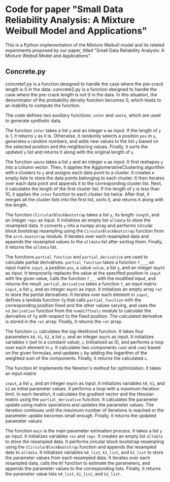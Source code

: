 # Code for paper "Small Data Reliability Analysis: A Mixture Weibull Model and Applications"
This is a Python implementation of the Mixture Weibull model and its related experiments proposed by our paper, titled "Small Data Reliability Analysis: A Mixture Weibull Model and Applications".

## Concrete.py
concrete1.py is a function designed to handle the case where the pre-crack length is 0 in the data. concrete2.py is a function designed to handle the case where the pre-crack length is not 0 in the data. In this situation, the denominator of the probability density function becomes 0, which leads to an inability to compute the function.

The code defines two auxiliary functions: `inter` and `smote`, which are used to generate synthetic data.

The function `inter` takes a list `y` and an integer `m` as input. If the length of `y` is 1, it returns `y` as it is. Otherwise, it randomly selects a position `pos` in `y`, generates `m` random numbers, and adds new values to the list `y` based on the selected position and the neighboring values. Finally, it sorts the updated `y` list and returns it along with the original length of `y`.

The function `smote` takes a list `y` and an integer `m` as input. It first reshapes `y` into a column vector. Then, it applies the AgglomerativeClustering algorithm with `m` clusters to `y` and assigns each data point to a cluster. It creates `m` empty lists to store the data points belonging to each cluster. It then iterates over each data point and appends it to the corresponding cluster list. Next, it calculates the length of the first cluster list. If the length of `y` is less than 10, it applies the `inter` function to each cluster list twice. After that, it merges all the cluster lists into the first list, sorts it, and returns it along with the length.

The function `CCircularBlockBootstrap` takes a list `y`, its length `length`, and an integer `reps` as input. It initializes an empty list `alldata` to store the resampled data. It converts `y` into a numpy array and performs circular block bootstrap resampling using the `CircularBlockBootstrap` function from the `arch.bootstrap` module. It iterates over each resampled data and appends the resampled values to the `alldata` list after sorting them. Finally, it returns the `alldata` list.

The functions `partial_function` and `partial_derivative` are used to calculate partial derivatives. `partial_function` takes a function `f___`, an input matrix `input`, a position `pos`, a value `value`, a list `y`, and an integer `depth` as input. It temporarily replaces the value at the specified position in `input` with the given value, calls the function `f___` with the modified input, and returns the result. `partial_derivative` takes a function `f`, an input matrix `input`, a list `y`, and an integer `depth` as input. It initializes an empty array `ret` to store the partial derivatives. It iterates over each element in `input`, defines a lambda function `fg` that calls `partial_function` with the corresponding position fixed and the other values varying, and uses the `nd.Derivative` function from the `numdifftools` module to calculate the derivative of `fg` with respect to the fixed position. The calculated derivative is stored in the `ret` array. Finally, it returns the `ret` array.

The function `LL` calculates the log-likelihood function. It takes four parameters `k0`, `k1`, `k2`, a list `y`, and an integer `depth` as input. It initializes variables `V` (set to a constant value), `L` (initialized as 0), and performs a loop over each element in `y`. It calculates two components `com1` and `com2` based on the given formulas, and updates `L` by adding the logarithm of the weighted sum of the components. Finally, it returns the calculated `L`.

The function `NT` implements the Newton's method for optimization. It takes an input matrix

 `input`, a list `y`, and an integer `depth` as input. It initializes variables `k0`, `k1`, and `k2` as initial parameter values. It performs a loop with a maximum iteration limit. In each iteration, it calculates the gradient vector and the Hessian matrix using the `partial_derivative` function. It calculates the parameter update using matrix operations and updates the parameter values. The iteration continues until the maximum number of iterations is reached or the parameter update becomes small enough. Finally, it returns the updated parameter values.

The function `main` is the main parameter estimation process. It takes a list `y` as input. It initializes variables `res` and `reps`. It creates an empty list `alldata` to store the resampled data. It performs circular block bootstrap resampling using the `CCircularBlockBootstrap` function and appends the resampled data to `alldata`. It initializes variables `k0_list`, `k1_list`, and `k2_list` to store the parameter values from each resampled data. It iterates over each resampled data, calls the `NT` function to estimate the parameters, and appends the parameter values to the corresponding lists. Finally, it returns the parameter value lists `k0_list`, `k1_list`, and `k2_list`.
